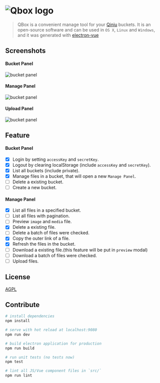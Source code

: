 
# ![Qbox logo](http://otwcctfiu.bkt.clouddn.com/logo-blue.png)

> QBox is a convenient manage tool for your [Qiniu](https://www.qiniu.com/) buckets. It is an open-source software and can be used in `OS X`, `Linux` and `Windows`, and it was generated with [electron-vue](https://github.com/SimulatedGREG/electron-vue)

## Screenshots

#### Bucket Panel

![bucket panel](http://otwcctfiu.bkt.clouddn.com/bucket-panel.png)

#### Manage Panel

![bucket panel](http://otwcctfiu.bkt.clouddn.com/manage-panel.png)

#### Upload Panel

![bucket panel](http://otwcctfiu.bkt.clouddn.com/upload-panel.png)

## Feature

#### Bucket Panel

- [x] Login by setting `accessKey` and `secretKey`.
- [x] Logout by clearing localStorage (include `accessKey` and `secretKey`).
- [x] List all buckets (include private).
- [x] Manage files in a bucket, that will open a new `Manage Panel`.
- [ ] Delete a existing bucket.
- [ ] Create a new bucket.

#### Manage Panel

- [x] List all files in a specified bucket.
- [ ] List all files with pagination.
- [ ] Preview `image` and `media` file.
- [x] Delete a existing file.
- [ ] Delete a batch of files were checked.
- [x] Copy the outer link of a file.
- [x] Refresh the files in the bucket.
- [ ] Download a existing file.(this feature will be put in `preview` modal)
- [ ] Download a batch of files were checked.
- [ ] Upload files. 

## License

[AGPL](https://github.com/LanceGin/QBox/blob/master/LICENSE)

## Contribute

``` bash
# install dependencies
npm install

# serve with hot reload at localhost:9080
npm run dev

# build electron application for production
npm run build

# run unit tests (no tests now)
npm test

# lint all JS/Vue component files in `src/`
npm run lint
```
